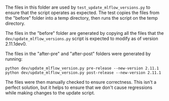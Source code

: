 The files in this folder are used by `test_update_mlflow_versions.py`
to ensure that the script operates as expected. The test copies the
files from the "before" folder into a temp directory, then runs the
script on the temp directory.

The files in the "before" folder are generated by copying all the
files that the `dev/update_mlflow_versions.py` script is expected
to modify as of version 2.11.1dev0.

The files in the "after-pre" and "after-post" folders were generated by running:

`python dev/update_mlflow_version.py pre-release --new-version 2.11.1`
`python dev/update_mlflow_version.py post-release --new-version 2.11.1`

The files were then manually checked to ensure correctness. This isn't
a perfect solution, but it helps to ensure that we don't cause regressions
while making changes to the update script.
